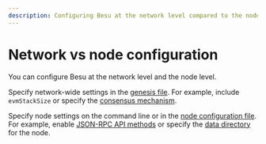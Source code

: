 ```yaml
---
description: Configuring Besu at the network level compared to the node level
---
```


# Network vs node configuration

You can configure Besu at the network level and the node level.

Specify network-wide settings in the [genesis file](../reference/genesis-items.md). For example,
include `evmStackSize` or specify the
[consensus mechanism](../private-networks/how-to/configure/consensus/index.md).

Specify node settings on the command line or in the
[node configuration file](../how-to/configure/configuration-file.md). For example, enable
[JSON-RPC API methods](../reference/api/index.md) or specify the
[data directory](../reference/cli/options.md#data-path) for the node.
